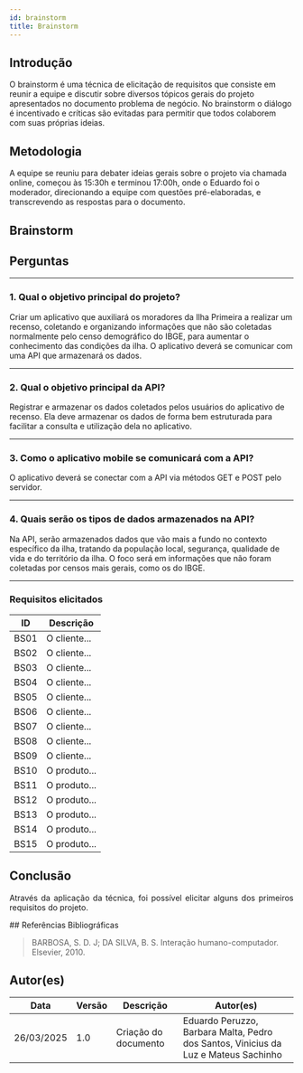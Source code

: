 ```yaml
---
id: brainstorm
title: Brainstorm
---
```


## Introdução
O brainstorm é uma técnica de elicitação de requisitos que consiste em reunir a equipe e discutir sobre diversos tópicos gerais do projeto apresentados no documento problema de negócio. No brainstorm o diálogo é incentivado e críticas são evitadas para permitir que todos colaborem com suas próprias ideias.


## Metodologia
A equipe se reuniu para debater ideias gerais sobre o projeto via chamada online, começou às 15:30h e terminou 17:00h, onde o Eduardo foi o moderador, direcionando a equipe com questões pré-elaboradas, e transcrevendo as respostas para o documento.


## Brainstorm

## Perguntas

---

### **1. Qual o objetivo principal do projeto?**

Criar um aplicativo que auxiliará os moradores da Ilha Primeira a realizar um recenso, coletando e organizando informações que não são coletadas normalmente pelo censo demográfico do IBGE, para aumentar o conhecimento das condições da ilha. O aplicativo deverá se comunicar com uma API que armazenará os dados.

---

### **2. Qual o objetivo principal da API?**

Registrar e armazenar os dados coletados pelos usuários do aplicativo de recenso. Ela deve armazenar os dados de forma bem estruturada para facilitar a consulta e utilização dela no aplicativo.

---

### **3. Como o aplicativo mobile se comunicará com a API?**

O aplicativo deverá se conectar com a API via métodos GET e POST pelo servidor.

---

### **4. Quais serão os tipos de dados armazenados na API?**

Na API, serão armazenados dados que vão mais a fundo no contexto específico da ilha, tratando da população local, segurança, qualidade de vida e do território da ilha. O foco será em informações que não foram coletadas por censos mais gerais, como os do IBGE.

---

### Requisitos elicitados

|ID|Descrição|
|----|-------------|
|BS01| O cliente...|
|BS02| O cliente...|
|BS03| O cliente...|
|BS04| O cliente...|
|BS05| O cliente...|
|BS06| O cliente...|
|BS07| O cliente...|
|BS08| O cliente...|
|BS09| O cliente...|
|BS10| O produto...|
|BS11| O produto...|
|BS12| O produto...|
|BS13| O produto...|
|BS14| O produto...|
|BS15| O produto...|

## Conclusão
<p align = "justify">
Através da aplicação da técnica, foi possível elicitar alguns dos primeiros requisitos do projeto.
</p>
## Referências Bibliográficas

> BARBOSA, S. D. J; DA SILVA, B. S. Interação humano-computador. Elsevier, 2010.


## Autor(es)
| Data | Versão | Descrição | Autor(es) |
| -- | -- | -- | -- |
| 26/03/2025 | 1.0 | Criação do documento | Eduardo Peruzzo, Barbara Malta, Pedro dos Santos, Vinicius da Luz e Mateus Sachinho |
